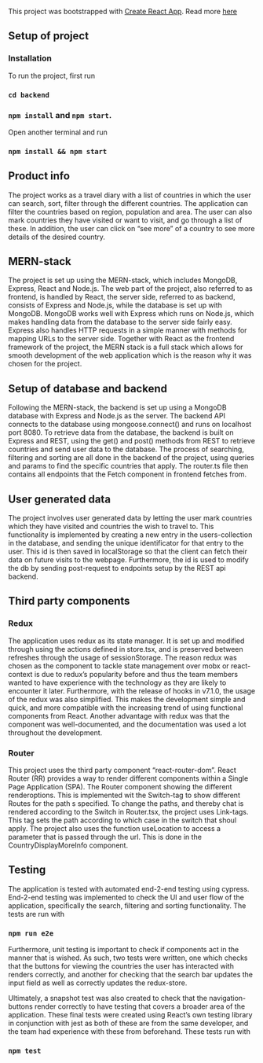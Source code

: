 This project was bootstrapped with [Create React App](https://github.com/facebook/create-react-app). Read more [here](https://gitlab.stud.idi.ntnu.no/it2810-h20/team-74/prosjekt-3/-/blob/master/react.md)

## Setup of project

### Installation

To run the project, first run

### `cd backend`

### `npm install` and `npm start`.

Open another terminal and run

### `npm install && npm start`

## Product info

The project works as a travel diary with a list of countries in which the user can search, sort, filter through the different countries. The application can filter the countries based on region, population and area. The user can also mark countries they have visited or want to visit, and go through a list of these. In addition, the user can click on “see more” of a country to see more details of the desired country.

## MERN-stack

The project is set up using the MERN-stack, which includes MongoDB, Express, React and Node.js. The web part of the project, also referred to as frontend, is handled by React, the server side, referred to as backend, consists of Express and Node.js, while the database is set up with MongoDB. MongoDB works well with Express which runs on Node.js, which makes handling data from the database to the server side fairly easy. Express also handles HTTP requests in a simple manner with methods for mapping URLs to the server side. Together with React as the frontend framework of the project, the MERN stack is a full stack which allows for smooth development of the web application which is the reason why it was chosen for the project.

## Setup of database and backend

Following the MERN-stack, the backend is set up using a MongoDB database with Express and Node.js as the server. The backend API connects to the database using mongoose.connect() and runs on localhost port 8080. To retrieve data from the database, the backend is built on Express and REST, using the get() and post() methods from REST to retrieve countries and send user data to the database. The process of searching, filtering and sorting are all done in the backend of the project, using queries and params to find the specific countries that apply. The router.ts file then contains all endpoints that the Fetch component in frontend fetches from.

## User generated data

The project involves user generated data by letting the user mark countries which they have visited and countries the wish to travel to. This functionality is implemented by creating a new entry in the users-collection in the database, and sending the unique identificator for that entry to the user. This id is then saved in localStorage so that the client can fetch their data on future visits to the webpage. Furthermore, the id is used to modify the db by sending post-request to endpoints setup by the REST api backend.

## Third party components

### Redux

The application uses redux as its state manager. It is set up and modified through using the actions defined in store.tsx, and is preserved between refreshes through the usage of sessionStorage. The reason redux was chosen as the component to tackle state management over mobx or react-context is due to redux’s popularity before and thus the team members wanted to have experience with the technology as they are likely to encounter it later. Furthermore, with the release of hooks in v7.1.0, the usage of the redux was also simplified. This makes the development simple and quick, and more compatible with the increasing trend of using functional components from React. Another advantage with redux was that the component was well-documented, and the documentation was used a lot throughout the development.

### Router

This project uses the third party component “react-router-dom”. React Router (RR) provides a way to render different components within a Single Page Application (SPA). The Router component showing the different renderoptions. This is implemented wit the Switch-tag to show different Routes for the path s specified. To change the paths, and thereby chat is rendered according to the Switch in Router.tsx, the project uses Link-tags. This tag sets the path according to which case in the switch that shoul apply. The project also uses the function useLocation to access a parameter that is passed through the url. This is done in the CountryDisplayMoreInfo component.

## Testing

The application is tested with automated end-2-end testing using cypress. End-2-end testing was implemented to check the UI and user flow of the application, specifically the search, filtering and sorting functionality. The tests are run with

### `npm run e2e`

Furthermore, unit testing is important to check if components act in the manner that is wished. As such, two tests were written, one which checks that the buttons for viewing the countries the user has interacted with renders correctly, and another for checking that the search bar updates the input field as well as correctly updates the redux-store.

Ultimately, a snapshot test was also created to check that the navigation-buttons render correctly to have testing that covers a broader area of the application. These final tests were created using React’s own testing library in conjunction with jest as both of these are from the same developer, and the team had experience with these from beforehand. These tests run with

### `npm test`
